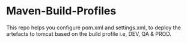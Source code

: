 # Maven-Build-Profiles
This repo helps you configure pom.xml and settings.xml, to deploy the artefacts to tomcat based on the build profile i.e, DEV, QA & PROD.

